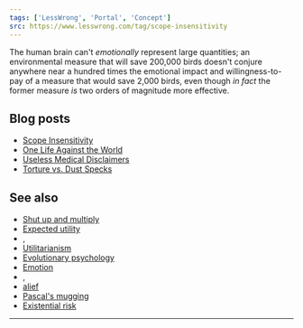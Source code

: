 ```yaml
---
tags: ['LessWrong', 'Portal', 'Concept']
src: https://www.lesswrong.com/tag/scope-insensitivity
---
```


The human brain can't *emotionally* represent large quantities; an environmental measure that will save 200,000 birds doesn't conjure anywhere near a hundred times the emotional impact and willingness-to-pay of a measure that would save 2,000 birds, even though *in fact* the former measure *is* two orders of magnitude more effective.

## Blog posts
- [Scope Insensitivity](http://lesswrong.com/lw/hw/scope_insensitivity/)
- [One Life Against the World](http://lesswrong.com/lw/hx/one_life_against_the_world/)
- [Useless Medical Disclaimers](http://lesswrong.com/lw/h4/useless_medical_disclaimers/)
- [Torture vs. Dust Specks](http://lesswrong.com/lw/kn/torture_vs_dust_specks/)

## See also
- [Shut up and multiply](https://www.lesswrong.com/tag/shut-up-and-multiply)
- [Expected utility](https://www.lesswrong.com/tag/expected-utility)
- , 
- [Utilitarianism](https://www.lesswrong.com/tag/utilitarianism)
- [Evolutionary psychology](https://www.lesswrong.com/tag/evolutionary-psychology)
- [Emotion](https://www.lesswrong.com/tag/emotions)
- , 
- [alief](https://www.lesswrong.com/tag/alief)
- [Pascal's mugging](https://www.lesswrong.com/tag/pascal-s-mugging)
- [Existential risk](https://www.lesswrong.com/tag/existential-risk)



---

